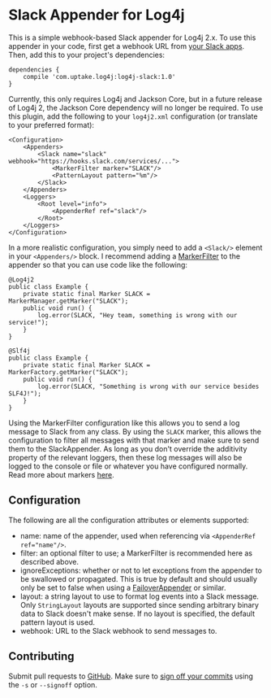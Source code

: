 # Slack Appender for Log4j

This is a simple webhook-based Slack appender for Log4j 2.x.
To use this appender in your code, first get a webhook URL from [your Slack apps](https://api.slack.com/apps).
Then, add this to your project's dependencies:

```
dependencies {
    compile 'com.uptake.log4j:log4j-slack:1.0'
}
```

Currently, this only requires Log4j and Jackson Core, but in a future release of Log4j 2, the Jackson Core dependency will no longer be required.
To use this plugin, add the following to your `log4j2.xml` configuration (or translate to your preferred format):

```
<Configuration>
    <Appenders>
        <Slack name="slack" webhook="https://hooks.slack.com/services/...">
            <MarkerFilter marker="SLACK"/>
            <PatternLayout pattern="%m"/>
        </Slack>
    </Appenders>
    <Loggers>
        <Root level="info">
            <AppenderRef ref="slack"/>
        </Root>
    </Loggers>
</Configuration>
```

In a more realistic configuration, you simply need to add a `<Slack/>` element in your `<Appenders/>` block.
I recommend adding a [MarkerFilter](https://logging.apache.org/log4j/2.x/manual/filters.html#MarkerFilter) to the appender so that you can use code like the following:

```
@Log4j2
public class Example {
    private static final Marker SLACK = MarkerManager.getMarker("SLACK");
    public void run() {
        log.error(SLACK, "Hey team, something is wrong with our service!");
    }
}
```

```
@Slf4j
public class Example {
    private static final Marker SLACK = MarkerFactory.getMarker("SLACK");
    public void run() {
        log.error(SLACK, "Something is wrong with our service besides SLF4J!");
    }
}
```

Using the MarkerFilter configuration like this allows you to send a log message to Slack from any class.
By using the `SLACK` marker, this allows the configuration to filter all messages with that marker and make sure to send them to the SlackAppender.
As long as you don't override the additivity property of the relevant loggers, then these log messages will also be logged to the console or file or whatever you have configured normally.
Read more about markers [here](https://logging.apache.org/log4j/2.x/manual/markers.html).

## Configuration

The following are all the configuration attributes or elements supported:

* name: name of the appender, used when referencing via `<AppenderRef ref="name"/>`.
* filter: an optional filter to use; a MarkerFilter is recommended here as described above.
* ignoreExceptions: whether or not to let exceptions from the appender to be swallowed or propagated.
  This is true by default and should usually only be set to false when using a [FailoverAppender](https://logging.apache.org/log4j/2.x/manual/appenders.html#FailoverAppender) or similar.
* layout: a string layout to use to format log events into a Slack message.
  Only `StringLayout` layouts are supported since sending arbitrary binary data to Slack doesn't make sense.
  If no layout is specified, the default pattern layout is used.
* webhook: URL to the Slack webhook to send messages to.

## Contributing

Submit pull requests to [GitHub](https://github.com/jvz/log4j-slack/pulls).
Make sure to [sign off your commits](https://developercertificate.org/) using the `-s` or `--signoff` option.
